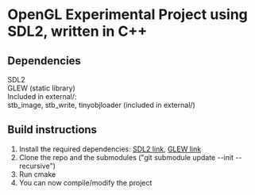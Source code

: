 # OpenGL Experimental Project using SDL2, written in C++  

## Dependencies
SDL2  
GLEW (static library)  
Included in external/:  
stb_image, stb_write, tinyobjloader (included in external/)
  
## Build instructions  
1. Install the required dependencies: [SDL2 link](https://www.libsdl.org/download-2.0.php), [GLEW link](http://glew.sourceforge.net/)  
2. Clone the repo and the submodules ("git submodule update --init --recursive")
3. Run cmake
4. You can now compile/modify the project  

